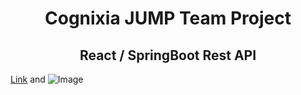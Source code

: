 
<center><h1> Cognixia JUMP Team Project</h1>
        <h2> React / SpringBoot Rest API</h2></center>





[Link](url) and ![Image](src)




